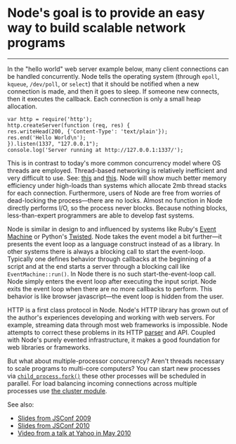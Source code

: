# Node's goal is to provide an easy way to build scalable network programs

<hr>

In the "hello world" web server example
below, many client connections can be handled concurrently.
Node tells the operating system (through <code>epoll</code>,
<code>kqueue</code>, <code>/dev/poll</code>, or
<code>select</code>) that it should be notified when a new
connection is made, and then it goes to sleep. If someone new
connects, then it executes the callback. Each connection is
only a small heap allocation.

```
var http = require('http');
http.createServer(function (req, res) {
res.writeHead(200, {'Content-Type': 'text/plain'});
res.end('Hello World\n');
}).listen(1337, "127.0.0.1");
console.log('Server running at http://127.0.0.1:1337/');
```

This is in contrast to today's more common concurrency
model where OS threads are employed. Thread-based networking
is relatively inefficient and very difficult to use. See: <a
  href="http://www.kegel.com/c10k.html">this</a> and <a
  href="http://bulk.fefe.de/scalable-networking.pdf">this</a>.
Node will show much better memory efficiency under high-loads
than systems which allocate 2mb thread stacks for each
connection. Furthermore, users of Node are free from worries
of dead-locking the process—there are no locks. Almost no
function in Node directly performs I/O, so the process never
blocks. Because nothing blocks, less-than-expert programmers
are able to develop fast systems.

Node is similar in design to and influenced by systems like
Ruby's <a href="http://rubyeventmachine.com/">Event
  Machine</a> or Python's <a
  href="http://twistedmatrix.com/">Twisted</a>. Node takes the
event model a bit further—it presents the event loop as a
language construct instead of as a library. In other systems
there is always a blocking call to start the event-loop.
Typically one defines behavior through callbacks at the
beginning of a script and at the end starts a server through a
blocking call like <code>EventMachine::run()</code>. In Node
there is no such start-the-event-loop call. Node simply enters
the event loop after executing the input script. Node exits
the event loop when there are no more callbacks to perform.
This behavior is like browser javascript—the event loop is
hidden from the user.

HTTP is a first class protocol in Node. Node's HTTP library
has grown out of the author's experiences developing and
working with web servers. For example, streaming data through
most web frameworks is impossible. Node attempts to correct
these problems in its HTTP <a
href="https://github.com/joyent/http-parser/tree/master">parser</a>
and API. Coupled with Node's purely evented infrastructure, it
makes a good foundation for web libraries or frameworks.

But what about multiple-processor concurrency? Aren't
threads necessary to scale programs to multi-core computers?
You can start new processes via <code><a
href="http://nodejs.org/api/child_process.html#child_process.fork">child_process.fork()</a></code>
these other processes will be scheduled in parallel. For load
balancing incoming connections across multiple processes use
<a href="http://nodejs.org/api/cluster.html">the
cluster module</a>.

See also:

* <a href="http://s3.amazonaws.com/four.livejournal/20091117/jsconf.pdf">Slides from JSConf 2009</a>
* <a href="http://nodejs.org/jsconf2010.pdf">Slides from JSConf 2010</a>
* <a href="http://www.yuiblog.com/blog/2010/05/20/video-dahl/">Video from a talk at Yahoo in May 2010</a>
